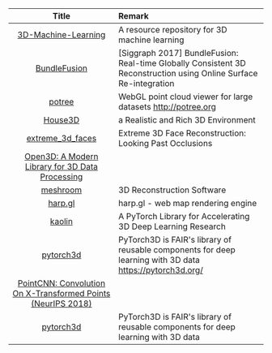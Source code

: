 | Title| Remark |
| :----: | :---- |
|[3D-Machine-Learning](https://github.com/timzhang642/3D-Machine-Learning)|A resource repository for 3D machine learning|
|[BundleFusion](https://github.com/niessner/BundleFusion)|[Siggraph 2017] BundleFusion: Real-time Globally Consistent 3D Reconstruction using Online Surface Re-integration|
|[potree](https://github.com/potree/potree)|WebGL point cloud viewer for large datasets http://potree.org|
|[House3D](https://github.com//facebookresearch/house3d)|a Realistic and Rich 3D Environment|
|[extreme_3d_faces](https://github.com//anhttran/extreme_3d_faces)|Extreme 3D Face Reconstruction: Looking Past Occlusions|
|[Open3D: A Modern Library for 3D Data Processing ](https://github.com/intel-isl/Open3D)|
|[meshroom](https://github.com/alicevision/meshroom)|3D Reconstruction Software |
|[harp.gl](https://github.com/heremaps/harp.gl)|harp.gl - web map rendering engine|
|[kaolin](https://github.com/NVIDIAGameWorks/kaolin/)|A PyTorch Library for Accelerating 3D Deep Learning Research|
|[pytorch3d](https://github.com/facebookresearch/pytorch3d)|PyTorch3D is FAIR's library of reusable components for deep learning with 3D data https://pytorch3d.org/|
|[PointCNN: Convolution On X-Transformed Points (NeurIPS 2018) ](https://github.com/yangyanli/PointCNN)|
|[pytorch3d](https://github.com/facebookresearch/pytorch3d)|PyTorch3D is FAIR's library of reusable components for deep learning with 3D data|
